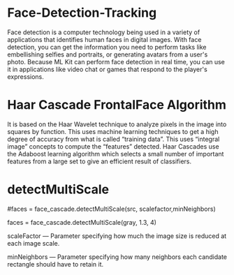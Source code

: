 # Face-Detection-Tracking
Face detection is a computer technology being used in a variety of applications that identifies human faces in digital images. 
With face detection, you can get the information you need to perform tasks like embellishing selfies and portraits, or generating avatars from a user's photo. Because ML Kit can perform face detection in real time, you can use it in applications like video chat or games that respond to the player's expressions.

# Haar Cascade FrontalFace Algorithm
It is based on the Haar Wavelet technique to analyze pixels in the image into squares by function. 
This uses machine learning techniques to get a high degree of accuracy from what is called “training data”. 
This uses “integral image” concepts to compute the “features” detected. 
Haar Cascades use the Adaboost learning algorithm which selects a small number of important features from a large set to give an efficient result of classifiers.

# detectMultiScale
#faces = face_cascade.detectMultiScale(src, scalefactor,minNeighbors)

 faces = face_cascade.detectMultiScale(gray, 1.3, 4)

scaleFactor — Parameter specifying how much the image size is reduced at each image scale.

minNeighbors — Parameter specifying how many neighbors each candidate rectangle should have to retain it.

